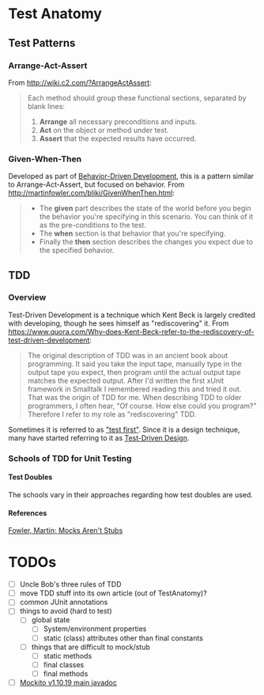 # Test Anatomy
## Test Patterns
### Arrange-Act-Assert
From http://wiki.c2.com/?ArrangeActAssert:
> Each method should group these functional sections, separated by blank lines:
>  1. **Arrange** all necessary preconditions and inputs.
>  2. **Act** on the object or method under test.
>  3. **Assert** that the expected results have occurred.

### Given-When-Then
Developed as part of [Behavior-Driven Development](http://dannorth.net/introducing-bdd/), this is a pattern similar to Arrange-Act-Assert, but focused on behavior.
From http://martinfowler.com/bliki/GivenWhenThen.html:
> - The **given** part describes the state of the world before you begin the behavior you're specifying in this scenario. You can think of it as the pre-conditions to the test.
> - The **when** section is that behavior that you're specifying.
> - Finally the **then** section describes the changes you expect due to the specified behavior.

## TDD
### Overview
Test-Driven Development is a technique which Kent Beck is largely credited with developing, though he sees himself as "rediscovering" it. From https://www.quora.com/Why-does-Kent-Beck-refer-to-the-rediscovery-of-test-driven-development:
> The original description of TDD was in an ancient book about programming. It said you take the input tape, manually type in the output tape you expect, then program until the actual output tape matches the expected output. After I'd written the first xUnit framework in Smalltalk I remembered reading this and tried it out. That was the origin of TDD for me. When describing TDD to older programmers, I often hear, "Of course. How else could you program?" Therefore I refer to my role as "rediscovering" TDD. 

Sometimes it is referred to as ["test first"](http://www.extremeprogramming.org/rules/testfirst.html). Since it is a design technique, many have started referring to it as [Test-Driven Design](http://www.drdobbs.com/architecture-and-design/test-driven-design/240168102).

### Schools of TDD for Unit Testing

#### Test Doubles
The schools vary in their approaches regarding how test doubles are used.

#### References
[Fowler, Martin; Mocks Aren't Stubs](http://martinfowler.com/articles/mocksArentStubs.html)

# TODOs
- [ ] Uncle Bob's three rules of TDD
- [ ] move TDD stuff into its own article (out of TestAnatomy)?
- [ ] common JUnit annotations
- [ ] things to avoid (hard to test)
  - [ ] global state
    - [ ] System/environment properties
    - [ ] static (class) attributes other than final constants
  - [ ] things that are difficult to mock/stub
    - [ ] static methods
    - [ ] final classes
    - [ ] final methods
- [ ] [Mockito v1.10.19 main javadoc](http://static.javadoc.io/org.mockito/mockito-core/1.10.19/org/mockito/Mockito.html)